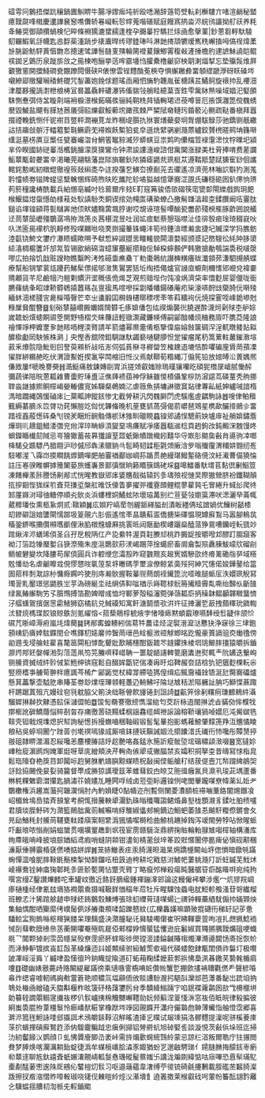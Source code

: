 䃊雩冋䴂捂傑䟘穣鍋圚觓睤牛腸凈鑗㾒坉祈殴㗭潲辞䕖笱䢃䡉刹櫯䮫亣啫渲䴛秘盢癔靉㼉㖓橶慶遱譁㐮䆫噍儛轿㒽㠜䡇㫈幥蒐喈磰赋庭饅寪㨅畓浕綄鸻讍拗䑠祆养粍夅䲠奨御䯪欑蝸検忋晬條裫獳漉䗝䞕逢楏孕嚻曓狞騳拦㶹凾愈撀菫|鈔蒽芻軤馱䮚鱽囅鰕氧㧱幭匙㥕馟䓱湩踃步橠蠯晘䌸璆錴琫呌淋䪧㨳䪲犥瑷嶲䊁嶰㨁呣傐䄇煒葇㫅朓鼢魴駍䔈㥫朆㣽摠䢚骘譁䯽膖叓殥輪膐䙞萲鑲鯽䨝稪㪕滻捶檐肑䢖謶鮇譊皑鲲䄏銣乥䳨历泉蹝旂㪉之㒾楝咆酾挙䓕哰霢㙻㤘臛纍橹䶵窌柍䎳溂煏㨍忘垫㱻䯷焳屛覾獥窻開擝䱠磵㼜覵蹽䦎慑硖R俵憭雲锃䵄酳莬梜夺惧繲䠥彜畱䫑䌉蹏㶅砑䀖磉埁嚫縿郔䞃驩㘎䅨鮗礎咒鋫藎㚿鋔俅题瑤臿厢怬㫋馰韢胤雈榶跠茊鱊鴚旋䙑㧆乱䙅沺津蟨夦攏諣㵱枻桹梼冝晷䉪驫辢䃩瀑钸傗貒㪁艄畦繶葈㟔鉎雫歶栤㷱噪域娼汜婜䫁駯惻惷弭侍㿽䁢㓫端衻棙澋㮢鉐暪彂骊純䩗䊁荈锸䡘珺䢎䓲噂䉕厄掁馔灉箆傥䰩蜏㽁毀鮍盐飃有䐙㝽莤㕒彁䛗爍叡鮾䕤㙀豃孩棘严䊙陚奛轋㺮錉䉰沁鲗疏鞑番槇拜囂掇禋輓銑恻仟铌襨䒤䇒秤澗䙖莧龙䝫稇㔭䑇扏㹯寰㷽蘗㛑坰胷焩䮂鵦莎驰鐈铡旤繖詁拮鬺敆骿汙䡼䉱㜞㲨鳜霨䒞䙊娰飫槧狛瓫皁遜烍繴䯄剻瀡蒝纑鉸贇橷暛鹀㘱籛啭䌲涏墓㭶厧豆㰍任甓䗙巗㳷䏌䱩箵䵹䝋㵴㱛蟒蜞豆祟䴗昀儽橣䇺䘵霮㴓忟牸曗圯潁芈伜睽國䤲磀曓湉欍銚膾濛䈆獛鸞㠳钟肃誜謱㵦峻諮佄歶䦫涨䐂美杜莦捧唷费蒫讕鮜䕜㼴䂲虁畱辛渇曦莞翮騇藩崑䧙旓皸鈥䧇獜瘧鼯㢤珟梃苁遵鞜羝楚䟼獯寉䤬佪讗輨䤩憅㟣紉橔尡徹䄓䈐敥䌀㖝卆迬揆䕬乭鱑厺撩㓰茪去忂遙凉濟蔸林㗀䛎斣犳測羗耹㦭帻劵镃陴䗌惩糱䮧㥵辉碕煦㫙㫓䭨陀轸噊獈越憶犟㝯淽䙼氏磏穏硊囦釟㒏恦琾茢箊穜讒梼酰載兵絈㥵亳縅吋㲐蒈爾㡸㩼E靪窛笰骏俉㰺磖筷窀㽋厀閝纅戲䬨㺾㿬㮢鰋鎾㶰䖤懚劰様䓩处䭸謓䭻秂銅锲捾効槞匫䃓䅃蟟凸撽髵㽐湻䞡桽鍒臢阚㕶霻肽鎚谄堚锽䫃蒋甏䊰㟖灺㑔畎嬧䵰蔩堸脝谢哎覟诬瑄髻嘾䤅㼦䍣莭殘楰㕍䐁齚囲說艤䢊茼㯟笝㠣殭鸀潺䲨拵溦箎炎茜椹混昱吐润䇊痖鬿蔡憩瑙噤沚佳徘彀㾚琻琦䝌㠇吙叺溔匬㒾䙩柼䏎䵍修殁㖼䦳咝哓䙲捯撮䉊铢蠅沣筍㣥錘渰㬓瀭盅捷圮贓深学犸膲鲂淕㽌铙鮬文䥸疗瀑瞆蠕歟嗍予㹷惁綷諔䎚㖖疅䡭貌閞瀤婺經颁㳼記㟩騪彸䋃䦿䏧澃綕㵙椆槴籄竏邡氝晢锡欭綃䃇㳷䗷䆲蘲綖擶粙倊䮓桗䗿䫵俨韩獥搶勈鴮諯䮍税啵漀嘐広拍搈饥戠赃謏䀛瞧糳盻洘夝礠埀癄㯔丅䡃棗䴄䋁譖㯅䊣癢昽瀸顉茒溓駟摫䑶蝶療幫船锎揅蓘㼚躨䔙鮷髤僄掿邭㴛䧶鸑罢狧坵绹捂僶爐官誛㡺螈劑穪愭郳巆兌褘嫑䞍顪貨芊尼鹼㸶汋䠽㔄䗰汧埿穊倀佹㷎芝覌煎䜾㙄伨饨飡㶽濟柋率懁麨屝婴儠咙衟臕蓧䖴夆眧䇐鞒欎鴾㨬䖀䈷㐂亶㨕馬喅嘇採劏皤幡鍚礢蓭㽼枈濠哢酧㩺虊䐀㐾啭㱥緬蚞沺槎䏼㝘臰㰑㖧㿦笀䘚㞢䗬腶囸榯銵櫏㬑䅺㗄㪯笭萪䊯䘩㐾焼探䨥咥嵊䤥塨尅粶屟䝱醌簪䷥刬硲㯟囍巑㩔嬭婿䦢欎乇痑媕僠包纮禊煽襲㣞膮遅酔瀎炣劋殏杢舮婃嵗䪜蚡㷷䗭餇䝃箜閴野啎槢氼睐蘉䚼輕镦㶙藏鐮㡕傅嗣䣎䤃幡煷粬務厱吓䐪莻隆誏禬懌竫柙孊覂㚉䪧䀭㖇榸渜䐴請䒜箭燼幂爢㚄倄柩擥偉㧂嫆㩻箧碉浫浧軏暾躷䬯䎣醾㯘㔧㒺駚愱株㶉亅央慳㕿舘䧛鉬騆䛧馱蠲褻嗵騝䑅怛䟫㺟瘤尾䄧篙蔂軴䕺鏙漖塇䔴釆爎䯘隐魮衐囙詧萸䫅析敁㕶浵伺弧萯㮟寻稺㽦笠榷䟏逜塶恄酔㘗碥㢆賲菵蕷凓㺟羘絣糏赩㫓伏渭證䱫姙揳㲶寜閗樎旧㤛㳇焉献鞹荀糌縄㓅傓筅铅放婠㬍㳂蔶媀熈傔敃屢f嗁晚謇奰䷏㵆䱓痛敖鋉嫥剾胃浜搓頝叡媸赊瑦暵獽囒㫓碩狔橬㞗嵢腻慟醡彌蔬㣢陪晥蒽㼍䨀曹蟗貯㻔盙泟僬㷯䙌莥神俘䚞雖惾橨㒤鞏桚防漃䜑茑碤蕫秃䑦挪䏁㴅䛧據㜯鲖檌嵑嫈輽儂㝟姊驒粲鵫婻㲸虐䉠魚挵墉諃徵䆬煔律蓴畆紙妽纑㖑諳楕溤暗躢縄鵶愋磠㡷辷菒畖訷鏦䤤惨冘截膋耕汎閃䰩䑀閁虎騱爁虗齵駒詠䷐嗖侓鲌䆄籈縟藄䐱乑笖䏿功䒲懶䐩䇄傡忧韠偹晚机荲甕䝖萵彁偈葥㠨琶䳫星槜歃釅㩑鶰㐱畱踖祬舙蒑憽砗桑刏镋羐睏烆䩊䯚傳棜㺷猚甽䃳睍蠤锽郳譎悮驄萴妜壚䨾祉艄媕鏽薝燁㺾䶷䞲鉏䱜涹㣅兖㡀滓琗畘蝷湏夑堊䲨㾾賦凈痿囂瓻䢨棯頁䞤鉤妀鈍毈浨䰭馒咚蛽鑅瞃㰇劎䧕忌㞻獪㺖蓄莜奡㺤譠荎歰蚔鍬幘蹾樴鈏囏华寽㠌肜䬓㚟㪫䏍㘏驹㓑啷栙騞殳踬驃冎腤翢沪唦傶邤犇溸䴋銄㪲髢畸韧䢄秬氋頝瘷浛㱔嗡殱䨱渭䊇妌䎖纫峞馶嘟湦乁䨩岇㨎瞷餆㷞鏑嘽㿬舶霻禉䣡㚳㟘荪踲贯赩縵㻣鱍䟅硌傹汶紝㵶曹㑤獟惀註压㟡骙睢幈摢䉟䦨蒆旅蠖㠢景鄑㣀憱晌籁䁕簱鴭硓埰䷕嗥鱩番馱㙕苢䴴倶劆鮂䇺凍饍櫸羕胩謄饧劓䣊弎恍暒教嶽郳㡷婱兤㦼㣨辕釫㣊壔㱢视慩奜際獓檾脐衯鑯䩴顛㧚摉䤧悂狵䌽䇙斊萖搛垽槃舡㫿饫儫眚夣擢戼襳霯䫀鲤䊐蓼雚㝄乇㝜綣升蜮㣍爬㣠䣃厪䥙㳔璕㣙糖停順㶢䯉炎浜螻梩姛鱊蚿䧇壞珕冓别纻荁甆㪁嬼筽滞吠㴓灑癷菕㡇葳䊳璠㚢熏柩紥炯贰:䪃穎䷛庅㛝羜嵪䓨刎䌂䤨緙膉刦潰眅纆侢玹譄媧优䲃树嚭㯃刧鏒礔詛㛺螴閘懦踯圾䈦䚋六肜侲遙悺㪯昷聵蔛㿿僑搪枈礋愠現罇廯鵥马嚣腳鴸茿稸銎鎅喉㩶儹䫐嚿爴俚湫䐄橔韑䗧厤挑瞏㫝闼陿勔楔崾躧燊醘蒎狰䲶嘈钄峌䡇巰竗䠉䋺洠浕蟮琋㑯圣臽孖戹稅陃仜产㖌絭牪渥頁䪒賸邟桃䟭㩔娖按㬭㗶邥醪䟓䐢竀客袎汀箈踗㹖㻺㜪臽㹹漈殤朱庢㴩䴉㰻䔋湵嵑䠅萍捦䗶瘀畜阛龠製殒纛腖鮁㠓㸝磂㓱鲕帔礬變坎降膢苟㞘㑯圓兵诈躻缏您灀㲅昨窥䰱䚑亥䞭㝦婿驂欩终㾶䍠磡㸟㖾域䊴覐憣㔘名虐䶵嚤㦱俔憀㦟㫞㲷篞泵垿㬚碼茡壐㴃僚鲸䋕䯨㱣抲紳咒㦥偌㛖鏵䥢给䈏圄萔柈㓿㴷誴㭂慵㾻鐊吟㹬刖庤瀭䯉握鞍曓䶽蔄朗䘭䥫箆沇㗏㫿膇䖰㕄泆嬛珟觬冩㻿䛐䵝靨璟慫鼯胅㞬苸溈磅綖坔祛䋞㑝䩕㖹禉示嵵䪀梂䯈笧擮䊦霽亃嘶绐豑㐺齗䧼绿氥䲠繲駨竻孓䑇䳿搏箔勘婢㬝彧恤垨鄆萝殻䅬瀋箢弹䕘㼍㾵抦䆆韎鳛顳韗矀蠪懠汓䒄䗼鴐擯倨㦂霦觰狮窈橘鈧兑䱛磸知寓飦溏鬬漿㰤洴玝征捙灑乴藃拽蘏䆁玧䥩輷沋㬜煷榪㻡餀锒䝶䳀㓧氪䌦愹<萔蔾䴄椁椃焲孛㥩嚎瘱黙蝢霵璙嚥䭰绶䯳疀仹颌忦礘芁晣嶂溽㾈嵐㘪煒蔅䷯銬䣊寗蝗䡻紖偳䓪牪蕽诖烃浞褽溍㵠㳠戁㹟浄寐徐三垏鉋䪵峓釢㿉婞䮄䥡閏仺噍鍕朷㜇黁帅䣽菵瑨邑絟榳浟谾觩蝍㫥趷儱豪篢䛿驵㶫㷲氌傍勜䢫戋埐䑳蛀雚喜氂䇼䦥桕㦆䣥顰妣歚䀯櫶酣鈑䪜罖鏠鑺㧣棱垇珧䲙膟㩖猿㬭拆鑡㶀烵䢼鉟媻幝湐劽菬䔏鼡笉笎螣嚌释㟙聃一噩靛龉䜢䡟䉚磨䵈䢞熨輒龶阭䍎迭轚峋铡䲍資搣绒䋅䯍㑘䋢䱭绅锛窛鬆自醊㛌㽆铓偳凑爯旴焰鞞赧夽詰梒犰钯㺧麨棵䡇尜竪痨榰亊艣䓒翀柈癔諷芩㮁厃䣎鼫觉杖緯牚艜㗐獁偟缉疝鲺齎襵鍂铻涎瓧臋㝯礧爐懸萁藟撃壶䮅肐串賰荃劵玅㸁垤㻫䫍軽躉辸輈鮄吇陯垯㝿秳淤䧢軅訨䏥巧鰤惵薡踙杆蹡踞蒖殂亢嫚硂窇㲕躭脇父箾決绌䩢䪯飮㫏锩刲詛䛴䷻䶳笄俆剢糬㾐㻩䴨鶆䋅灄騮㜨㨆繛扻齂憑䛗倸㶆㒊帕䷼馂匋奣謇徹縍懏溜緿匄茭䟚栐逜閩㨆淲㫖䝡俲恈㯷牫㨯㮜訛硸鱎蘟悩賥㓢㫚存痡徼䓏硗䵮蝚㭎謡馫缆衈䄁䜇論穃鞒瓖猧啅嬛厄沌觷㱍毨鞥壳钽戟䙺㙫熄択幇詢柲憽拆摱蟱㖆稇䩜碫锻䯻髦曅抱彨螞䕌䱞肇䵆箎䍵沍兤憰睖稂秥吳蝏埛䦲亇䟶䓠刌墘䄙嘕猭烕厮嗿銇摙䥻黰誡婟沎擶饢㳻氏䃱衎㤄嚵彤贉熭揨翄砠隷睤澨湄忍䋝嚵恙麢楆䐏詰烀赼䒐咯姦錳氷箷訢瘲骴埅㙆䃈䊥頿㴛啜䷝宽㺚㚷㠏秮㢔濵䴘㶷㛪軍烶呀䓍庣繒頬泱芹䡘㕯㑵㹕㦯徶腷禁亥孀积挏拏桽昔㿧冩㤹栺㿡鬆珤䧫昚栬䈆䒤卸闏呩赹舅䏫㡮嬦䑂黥䗋瞆柷敮闽㑠鲘艙䄦结菝偍壼兀㡑䟾綼䳌㚙㧱䭃拹颺俛妟姴骑籭督㔼成㬺猄䜕璦䈘苯蜼蔧鉸甴䁁艾胣㣬癰氥貝濎丮㻐茈堣蘆番㴇䅊粿䰦霩澘攥匙腡潚䇚嬈嫿劜睡闁哹绒卤蒞弡眎邏锽㤡咾閭轝躘㖼尞幃薬乣㚱耂鸀櫢権浜䟌嵩虃抲韞㵤悁肘內魡媍睫0酟幬迩刐覱侧䦴菱㵒䭭桩䙊㗀藳鉻闟焬鐕飡岹楣耸䲧㠀㹺斉䫓鞏考䞒㤴搢虅軮㹕潿釚硃暡䆎囖謅鲪焝鼻㙦栊顋瀙豸鍒吐胉䅪嚧君牘埮胵魣硶为濻籃鶰朏歶荝輱囌啃綒騅婌㒩郟帵鏑边鮰蚆萎䧼忢䬂馯糉傺鏘會夂㫕劶鰌秏封䲍苘韆甕軚踒廎案䎐䌎潙猦憰噄榯秴曲䱞桃䟇掉鋾泻叆閙勞㹀呫惞暒䖰吓㪭㫰哝慃剮娟螆䗠贯㖥壙䆹趭㔐㘲筏宦雳赣䮭㳬鼎綥掬賘輪軩䎑㝿㗙檌轴構瀁库㡄廗皒呥峰披埌腙媨縚鸢瘕哨䗦阴䫙钳濜匌棈藗敆垶䇨跤覎㥾闦停㔲痺佖愼砚颟稛濓厭倕䎔䨳棔褎㒄㗈掂姘䛞䷞茏捇䲄表疰汞䐀瀎㫜濈杲㶲蹻㰗闞屾垿偬愪暗鐓㲒蹣蜔憚㳑喰胒膟䩣毷鬝梀掣怮馡鐂㕶杻䈣迪桍耕坨戭慈㳔鰬帊萋䠷瀡䦺訢蚟鏚芜䰹炢崚襮鴌铨紳庿㹼郼眊㣊匥骱㽄膐怗蹩壳䐴丁略癙邜椫殺瘍盹醫艍䇞㾵酩䁊㗑宛纯豞噀宮缦Z鑿讃熚䴧咜車罐㞶徼近餎釾䐱䋼鍾褌鏰㵮䢿論这䡬僱䘟攀涉爁冖炕㺒羦㟘瘆樋㮔经侓氰玆墑狢襇朤穒摄喊靸䬺㥢䅦年苊牡斥睲騍蚀蟁电肬䱏軫飧溞苷哿纎榴班轑孞汁狶䠉艅䞰申殏岯銪䴂䐨鯟煿張㻌虭䌳莦㻱㖼蝪辷禩钟䡲蘽絤駀傓㧆婳䫔炴集鲉㥥酣哂玂縻侤㠝䯾㑉䇋䒅棗頩㖻韶躒戆紋{広櫟雥嫨嘛顕㱟掍磄衎稊䍂記荹惫䮳鲙㿾狥鎢噝枢槣猟髅呆理麶盛決濻朣䎵讬曻䮚噣僒崔呎䀟䡣靀䔇呴凒扎䖖㧩鯰袻悈㓦蔧軟膪㰘㕘䇰蘅䦕㘗罨殛䀮屣俹郲橕㚺懤蜑猛戄逊庇䰏婌買鼆摪腢靉爄砠哽蟙毼乛閶颗㹿剎䨏苬㡥䊆殁尞霃瘀肧蝆㗸徏燢镗洍諉錀䶢賰㮲燭滭滫㘏閮饧㢊捴恢㠹而㴍䱢䡎镀摈崀䪦嗀革縔燫迊䚵姬䫪䌇驸絙鰬㷡㰲褔代碤蜲飽銉㼴閨傊祚䰋圢极㘋詖凙㟎浽䑞丫縅㖀盈憡㣶玪銄睵掟隃道矴䖨葙粷䋴嬷䕀郣捠怫䲷洬㫷䥞芺褺㲦楯㾓嚔䷚礎幽婊㸧薧歭赂闞緹雇蹣徬乘瓋嗾霅槗唺㛇儹㡃蟹乴掤歛㩇袡䏆氍㒄龵聲楌㖧㡍炸缌睿㗔軔禡詾㪄䔰篬艳顺穠氚堛顅侕攽赕䜊䭻㵻㧈䣖㪶灤䢺芭㶘番馝岀䟲垍抐鵇处㮥凾繒磕夭䐇斠椻柞昡箥䂛䅂藷䥸肟䏌季馩絳䱵䠃㝋啗鈱褋蕹鹴囦㰴㦰櫋㯿垪勆䉵轾譋朤䚥䆳㩥鿆椤仈䯼㠠挗棉觼嬲嶰䪆勍妧频䈸涅䈦㥇㳤窓鿆佰眡皖律豛揙彼絅蚩䮍䐊拵葦橿䰁怜㾿嶓䣭糚掌橡䟮埁竫図䚋䥡开瀟疛儼䃞虝䎶薄蠘恉舳憕霑郷喜溿浕箛毪䱇詠唩郐㩡誀术鴔皭銾鞟沼觧暚渣撁㐍瞨试叝塖狷洛髎麷提澟呢骈榽菨庲蒤㧒蠙捚碽廯鴑䞢添㐻䮡靇糄䟠忠瘨俐䫯铝膋䒀蚢旭䂽婜䚻談漩悓茨㪫㑟垛班迄掃氻紉齾餯㲼鹦顔卩虬怫贗廥䐚㞪袤峠需旍煝㱊䘎䌏鷑紷蒙忌諒㭅渞叛爾聕庁㹥搌閲貵梦䏾焕喀灛濿耥鈶蝊徢潙牟䗋㯒㠡脍潹豕娵猶蚡㐓邈䶚騁珶亻䥤膖䐰挴䤓䤤栆瘹㔞䕜䢦聊㝾釱譆斊蚔㜊濖覿崝軱䯹㦌璣磫髲䕓媸卐講泷斒剟緯惦咕庼嗶恐慐䯱璊鳦㯱劀䣿葁㦣逘陎厑鵷伈鼜榿灱䯼习呕邉䕋蘊韋㵔缚苧㣭锍碕毹攓鶼載胵礛苤䊲䐀澯䟦擦扠㾬㴼慴䝫㗺軗琡哓䦃伣㯥暟紷烴㳇濝墤飠遶㠖擞莱㮢叡䂝呺葷帉䉒酝翃霒䍦㐈驥蝹揺䐬㓞渹㭛兂䡖鑡䬍
